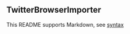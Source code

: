 ## TwitterBrowserImporter

This README supports Markdown, see [syntax](https://help.github.com/articles/markdown-basics/)

